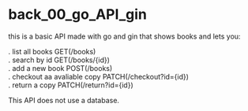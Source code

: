 # back_00_go_API_gin

this is a basic API made with go and gin that shows books and lets you:  
  
. list all books                GET(/books)  
. search by id                  GET(/books/{id})  
. add a new book                POST(/books)  
. checkout aa avaliable copy    PATCH(/checkout?id={id})  
. return a copy                 PATCH(/return?id={id})  
  
  
This API does not use a database.
